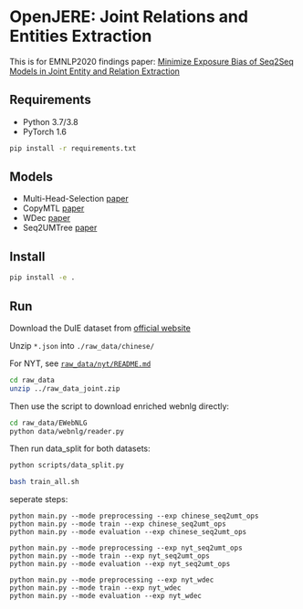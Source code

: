 # OpenJERE: Joint Relations and Entities Extraction

This is for EMNLP2020 findings paper: [Minimize Exposure Bias of Seq2Seq Models in Joint Entity and Relation Extraction](https://arxiv.org/pdf/2009.07503.pdf)

## Requirements

* Python 3.7/3.8
* PyTorch 1.6

```sh
pip install -r requirements.txt
```

## Models

* Multi-Head-Selection [paper](https://arxiv.org/abs/1804.07847)
* CopyMTL [paper](https://arxiv.org/pdf/1911.10438.pdf)
* WDec [paper](https://128.84.21.199/pdf/1911.09886.pdf)
* Seq2UMTree [paper](https://arxiv.org/pdf/2009.07503.pdf)

## Install

```sh
pip install -e .
```

## Run

Download the DuIE dataset from [official website](https://ai.baidu.com/broad/introduction?dataset=dureader)

Unzip `*.json` into `./raw_data/chinese/`

For NYT, see [`raw_data/nyt/README.md`](./raw_data/nyt/README.md)

```bash
cd raw_data
unzip ../raw_data_joint.zip
```

Then use the script to download enriched webnlg directly:

```bash
cd raw_data/EWebNLG
python data/webnlg/reader.py
```

Then run data_split for both datasets:
```bash
python scripts/data_split.py
```

```bash
bash train_all.sh
```

seperate steps:

```shell
python main.py --mode preprocessing --exp chinese_seq2umt_ops
python main.py --mode train --exp chinese_seq2umt_ops
python main.py --mode evaluation --exp chinese_seq2umt_ops
```

```shell
python main.py --mode preprocessing --exp nyt_seq2umt_ops
python main.py --mode train --exp nyt_seq2umt_ops
python main.py --mode evaluation --exp nyt_seq2umt_ops
```

```shell
python main.py --mode preprocessing --exp nyt_wdec
python main.py --mode train --exp nyt_wdec
python main.py --mode evaluation --exp nyt_wdec
```

<!-- ## EWebNLG

[code](https://github.com/zhijing-jin/WebNLG_Reader)
[paper](https://www.aclweb.org/anthology/W18-6521.pdf)

 -->
